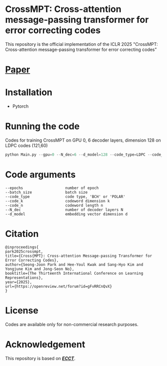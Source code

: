 # CrossMPT: Cross-attention message-passing transformer for error correcting codes

This repository is the official implementation of the ICLR 2025 "CrossMPT: Cross-attention message-passing transformer for error correcting codes"

# [Paper]([https://arxiv.org/abs/2308.08128](https://openreview.net/forum?id=gFvRRCnQvX))

# Installation
* Pytorch

# Running the code

Codes for training CrossMPT on GPU 0, 6 decoder layers, dimension 128 on LDPC codes (121,60)

```python
python Main.py --gpu=0 --N_dec=6 --d_model=128 --code_type=LDPC --code_n=121--code_k=60
```

# Code arguments
```
--epochs                   number of epoch
--batch_size               batch size
--code_type                code type, 'BCH' or 'POLAR'
--code_k                   codeword dimension k
--code_n                   codeword length n
--N_dec                    number of decoder layers N
--d_model                  embedding vector dimension d
```

# Citation

```
@inproceedings{
park2025crossmpt,
title={Cross{MPT}: Cross-attention Message-passing Transformer for Error Correcting Codes},
author={Seong-Joon Park and Hee-Youl Kwak and Sang-Hyo Kim and Yongjune Kim and Jong-Seon No},
booktitle={The Thirteenth International Conference on Learning Representations},
year={2025},
url={https://openreview.net/forum?id=gFvRRCnQvX}
}
```

# License

Codes are available only for non-commercial research purposes.

# Acknowledgement

This repository is based on [***ECCT***](https://github.com/yoniLc/ECCT).
